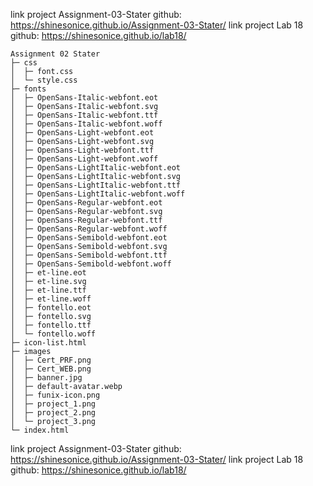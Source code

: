 link project Assignment-03-Stater github: https://shinesonice.github.io/Assignment-03-Stater/
link project Lab 18 github: https://shinesonice.github.io/lab18/

```
Assignment 02 Stater
├─ css
│  ├─ font.css
│  └─ style.css
├─ fonts
│  ├─ OpenSans-Italic-webfont.eot
│  ├─ OpenSans-Italic-webfont.svg
│  ├─ OpenSans-Italic-webfont.ttf
│  ├─ OpenSans-Italic-webfont.woff
│  ├─ OpenSans-Light-webfont.eot
│  ├─ OpenSans-Light-webfont.svg
│  ├─ OpenSans-Light-webfont.ttf
│  ├─ OpenSans-Light-webfont.woff
│  ├─ OpenSans-LightItalic-webfont.eot
│  ├─ OpenSans-LightItalic-webfont.svg
│  ├─ OpenSans-LightItalic-webfont.ttf
│  ├─ OpenSans-LightItalic-webfont.woff
│  ├─ OpenSans-Regular-webfont.eot
│  ├─ OpenSans-Regular-webfont.svg
│  ├─ OpenSans-Regular-webfont.ttf
│  ├─ OpenSans-Regular-webfont.woff
│  ├─ OpenSans-Semibold-webfont.eot
│  ├─ OpenSans-Semibold-webfont.svg
│  ├─ OpenSans-Semibold-webfont.ttf
│  ├─ OpenSans-Semibold-webfont.woff
│  ├─ et-line.eot
│  ├─ et-line.svg
│  ├─ et-line.ttf
│  ├─ et-line.woff
│  ├─ fontello.eot
│  ├─ fontello.svg
│  ├─ fontello.ttf
│  └─ fontello.woff
├─ icon-list.html
├─ images
│  ├─ Cert_PRF.png
│  ├─ Cert_WEB.png
│  ├─ banner.jpg
│  ├─ default-avatar.webp
│  ├─ funix-icon.png
│  ├─ project_1.png
│  ├─ project_2.png
│  └─ project_3.png
└─ index.html

```

link project Assignment-03-Stater github: https://shinesonice.github.io/Assignment-03-Stater/
link project Lab 18 github: https://shinesonice.github.io/lab18/
